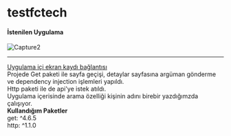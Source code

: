 # testfctech
#### İstenilen Uygulama
![Capture2](https://github.com/yilmazozkan2/testfctech/assets/52213548/40e7fe5e-ebe4-460d-b168-7c2cec1af532)

-----------------
[Uygulama içi ekran kaydı bağlantısı](https://drive.google.com/file/d/1RO-iVCmuX7E1Ubas7cPicKh64q4fLuUV/view?usp=sharing)  
Projede Get paketi ile sayfa geçişi, detaylar sayfasına argüman gönderme ve dependency injection işlemleri yapıldı.  
Http paketi ile de api'ye istek atıldı.  
Uygulama içerisinde arama özelliği kişinin adını birebir yazdığımzda çalışıyor.  
**Kullandığım Paketler**  
get: ^4.6.5  
http: ^1.1.0  
